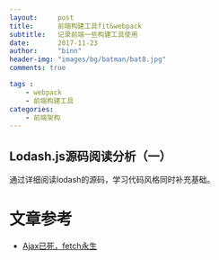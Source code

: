 ```yaml
---
layout:     post
title:      前端构建工具fit&webpack
subtitle:   记录前端一些构建工具使用
date:       2017-11-23
author:     "binn"
header-img: "images/bg/batman/bat8.jpg"
comments: true

tags :
    - webpack
    - 前端构建工具
categories:
    - 前端架构
---
```


## Lodash.js源码阅读分析（一）
通过详细阅读lodash的源码，学习代码风格同时补充基础。

# 文章参考
* [Ajax已死，fetch永生](https://github.com/camsong/blog/issues/2)